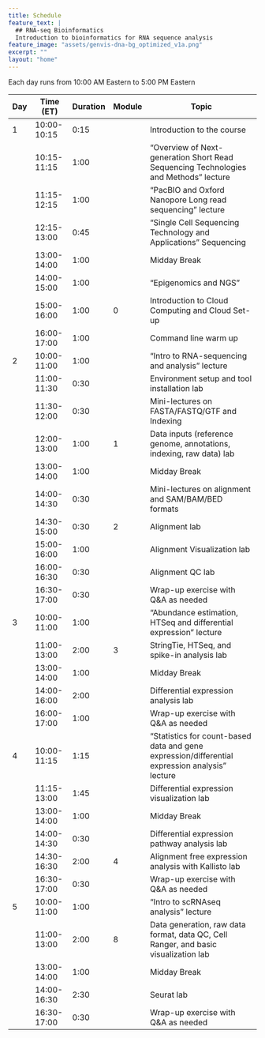 ```yaml
---
title: Schedule
feature_text: |
  ## RNA-seq Bioinformatics
  Introduction to bioinformatics for RNA sequence analysis
feature_image: "assets/genvis-dna-bg_optimized_v1a.png"
excerpt: ""
layout: "home"
---
```

Each day runs from 10:00 AM Eastern to 5:00 PM Eastern


| Day |  Time (ET)  | Duration | Module | Topic                                                                                         |
|-----|-------------|----------|--------|-----------------------------------------------------------------------------------------------|
|  1  | 10:00-10:15 | 0:15     |        | Introduction to the course                                     					            |
|     | 10:15-11:15 | 1:00     |        | “Overview of Next-generation Short Read Sequencing Technologies and Methods” lecture          |
|     | 11:15-12:15 | 1:00     |        | “PacBIO and Oxford Nanopore Long read sequencing” lecture                                     |
|     | 12:15-13:00 | 0:45     |        | “Single Cell Sequencing Technology and Applications” Sequencing                               |
|     | 13:00-14:00 | 1:00     |        | Midday Break                                                                                  |
|     | 14:00-15:00 | 1:00     |        | “Epigenomics and NGS”		                                                                    |
|     | 15:00-16:00 | 1:00     | 0      | Introduction to Cloud Computing and Cloud Set-up                                              |
|     | 16:00-17:00 | 1:00     |        | Command line warm up                                                                          |
|  2  | 10:00-11:00 | 1:00     |        | “Intro to RNA-sequencing and analysis” lecture                                                |
|     | 11:00-11:30 | 0:30     |        | Environment setup and tool installation lab                                                   |
|     | 11:30-12:00 | 0:30     |        | Mini-lectures on FASTA/FASTQ/GTF and Indexing                                                 |
|     | 12:00-13:00 | 1:00     | 1      | Data inputs (reference genome, annotations, indexing, raw data) lab                           |
|     | 13:00-14:00 | 1:00     |        | Midday Break                                                                                  |
|     | 14:00-14:30 | 0:30     |        | Mini-lectures on alignment and SAM/BAM/BED formats                                            |
|     | 14:30-15:00 | 0:30     | 2      | Alignment lab                                                                                 |
|     | 15:00-16:00 | 1:00     |        | Alignment Visualization lab                                                                   |
|     | 16:00-16:30 | 0:30     |        | Alignment QC lab                                                                              |
|     | 16:30-17:00 | 0:30     |        | Wrap-up exercise with Q&A as needed                                                           |
|  3  | 10:00-11:00 | 1:00     |        | “Abundance estimation, HTSeq and differential expression” lecture                             |
|     | 11:00-13:00 | 2:00     | 3      | StringTie, HTSeq, and spike-in analysis lab                                                   |
|     | 13:00-14:00 | 1:00     |        | Midday Break                                                                                  |
|     | 14:00-16:00 | 2:00     |        | Differential expression analysis lab                                                          |
|     | 16:00-17:00 | 1:00     |        | Wrap-up exercise with Q&A as needed                                                           |
|  4  | 10:00-11:15 | 1:15     |        | “Statistics for count-based data and gene expression/differential expression analysis” lecture|
|     | 11:15-13:00 | 1:45     |        | Differential expression visualization lab                                                     |
|     | 13:00-14:00 | 1:00     |        | Midday Break                                                                                  |
|     | 14:00-14:30 | 0:30     |        | Differential expression pathway analysis lab                                                  |
|     | 14:30-16:30 | 2:00     | 4      | Alignment free expression analysis with Kallisto lab                                          |
|     | 16:30-17:00 | 0:30     |        | Wrap-up exercise with Q&A as needed                                                           |
|  5  | 10:00-11:00 | 1:00     |        | “Intro to scRNAseq analysis” lecture                                                          |
|     | 11:00-13:00 | 2:00     | 8      | Data generation, raw data format, data QC, Cell Ranger, and basic visualization lab           |
|     | 13:00-14:00 | 1:00     |        | Midday Break                                                                                  |
|     | 14:00-16:30 | 2:30     |        | Seurat lab                                                                                    |
|     | 16:30-17:00 | 0:30     |        | Wrap-up exercise with Q&A as needed                                                           |




